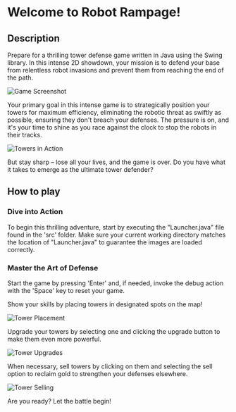 # Welcome to Robot Rampage!

## Description
Prepare for a thrilling tower defense game written in Java using the Swing library. In this intense 2D showdown, your mission is to defend your base from relentless robot invasions and prevent them from reaching the end of the path.

![Game Screenshot](https://github.com/69Jesse/Tower-Defense/assets/104533077/d17d4653-8708-4ed3-b123-6f50e2f72a42)

Your primary goal in this intense game is to strategically position your towers for maximum efficiency, eliminating the robotic threat as swiftly as possible, ensuring they don't breach your defenses. The pressure is on, and it's your time to shine as you race against the clock to stop the robots in their tracks.

![Towers in Action](https://github.com/69Jesse/Tower-Defense/assets/104533077/ba16130b-c537-481e-8c18-c354c8da94cd)

But stay sharp – lose all your lives, and the game is over. Do you have what it takes to emerge as the ultimate tower defender?

## How to play
### Dive into Action
To begin this thrilling adventure, start by executing the "Launcher.java" file found in the 'src' folder. Make sure your current working directory matches the location of "Launcher.java" to guarantee the images are loaded correctly.

### Master the Art of Defense
Start the game by pressing 'Enter' and, if needed, invoke the debug action with the 'Space' key to reset your game.

Show your skills by placing towers in designated spots on the map!

![Tower Placement](https://github.com/69Jesse/Tower-Defense/assets/104533077/0fb96e92-0f3c-4d6a-a4c0-c1d040326bff)

Upgrade your towers by selecting one and clicking the upgrade button to make them even more powerful.

![Tower Upgrades](https://github.com/69Jesse/Tower-Defense/assets/104533077/0aa6b1e8-ba60-426a-9ea4-bf9369eaa4d1)

When necessary, sell towers by clicking on them and selecting the sell option to reclaim gold to strengthen your defenses elsewhere.

![Tower Selling](https://github.com/69Jesse/Tower-Defense/assets/104533077/49aba33a-c8ba-4bfc-9f40-d0d747bec862)


Are you ready? Let the battle begin!
